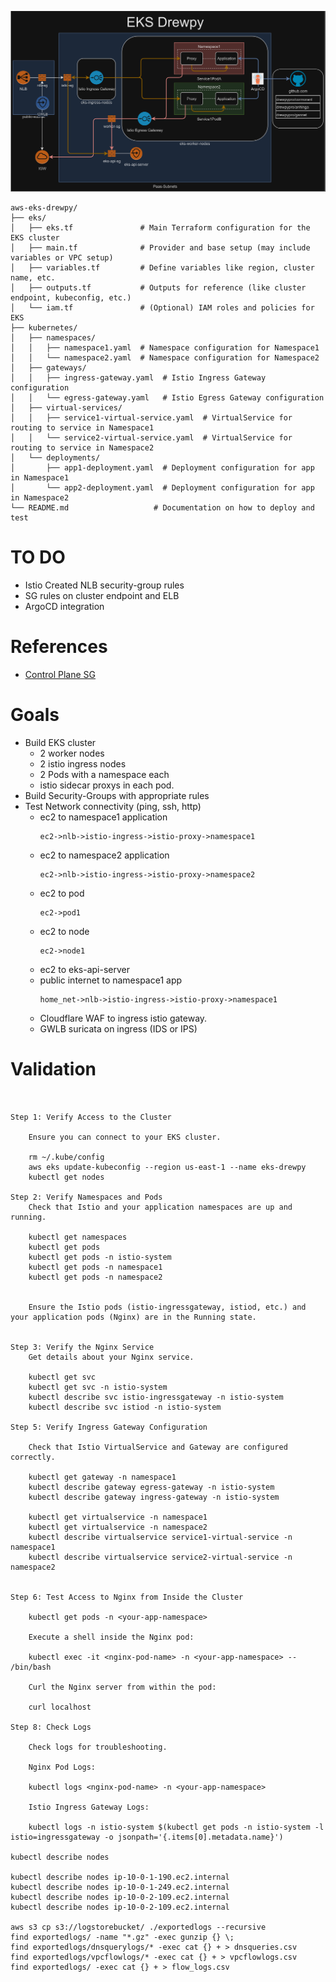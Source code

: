 ![eks-drewpy](img/aws_eks_drewpy_highlevel.png)

```
aws-eks-drewpy/
├── eks/
│   ├── eks.tf               # Main Terraform configuration for the EKS cluster
│   ├── main.tf              # Provider and base setup (may include variables or VPC setup)
│   ├── variables.tf         # Define variables like region, cluster name, etc.
│   ├── outputs.tf           # Outputs for reference (like cluster endpoint, kubeconfig, etc.)
│   └── iam.tf               # (Optional) IAM roles and policies for EKS
├── kubernetes/
│   ├── namespaces/
│   │   ├── namespace1.yaml  # Namespace configuration for Namespace1
│   │   └── namespace2.yaml  # Namespace configuration for Namespace2
│   ├── gateways/
│   │   ├── ingress-gateway.yaml  # Istio Ingress Gateway configuration
│   │   └── egress-gateway.yaml   # Istio Egress Gateway configuration
│   ├── virtual-services/
│   │   ├── service1-virtual-service.yaml  # VirtualService for routing to service in Namespace1
│   │   └── service2-virtual-service.yaml  # VirtualService for routing to service in Namespace2
│   └── deployments/
│       ├── app1-deployment.yaml  # Deployment configuration for app in Namespace1
│       └── app2-deployment.yaml  # Deployment configuration for app in Namespace2
└── README.md                   # Documentation on how to deploy and test
```

# TO DO
- Istio Created NLB security-group rules
- SG rules on cluster endpoint and ELB
- ArgoCD integration


# References
 - [Control Plane SG](https://registry.terraform.io/modules/terraform-aws-modules/eks/aws/latest#input_cluster_additional_security_group_ids)

# Goals
- Build EKS cluster
    - 2 worker nodes
    - 2 istio ingress nodes
    - 2 Pods with a namespace each
    - istio sidecar proxys in each pod.
- Build Security-Groups with appropriate rules
- Test Network connectivity (ping, ssh, http)
    - ec2 to namespace1 application 
        ```
        ec2->nlb->istio-ingress->istio-proxy->namespace1
        ```
    - ec2 to namespace2 application 
        ```
        ec2->nlb->istio-ingress->istio-proxy->namespace2
        ```
    - ec2 to pod
        ```
        ec2->pod1
        ```
    - ec2 to node
        ```
        ec2->node1
        ```
    - ec2 to eks-api-server
    - public internet to namespace1 app
        ```
        home_net->nlb->istio-ingress->istio-proxy->namespace1
        ```
    - Cloudflare WAF to ingress istio gateway. 
    - GWLB suricata on ingress (IDS or IPS)

# Validation

```


Step 1: Verify Access to the Cluster

	Ensure you can connect to your EKS cluster.

	rm ~/.kube/config
	aws eks update-kubeconfig --region us-east-1 --name eks-drewpy
	kubectl get nodes

Step 2: Verify Namespaces and Pods
	Check that Istio and your application namespaces are up and running.

	kubectl get namespaces
	kubectl get pods
	kubectl get pods -n istio-system
	kubectl get pods -n namespace1
	kubectl get pods -n namespace2


	Ensure the Istio pods (istio-ingressgateway, istiod, etc.) and your application pods (Nginx) are in the Running state.


Step 3: Verify the Nginx Service
	Get details about your Nginx service.

	kubectl get svc
	kubectl get svc -n istio-system
	kubectl describe svc istio-ingressgateway -n istio-system
	kubectl describe svc istiod -n istio-system

Step 5: Verify Ingress Gateway Configuration

	Check that Istio VirtualService and Gateway are configured correctly.

	kubectl get gateway -n namespace1
	kubectl describe gateway egress-gateway -n istio-system
	kubectl describe gateway ingress-gateway -n istio-system

	kubectl get virtualservice -n namespace1
	kubectl get virtualservice -n namespace2
	kubectl describe virtualservice service1-virtual-service -n namespace1
	kubectl describe virtualservice service2-virtual-service -n namespace2


Step 6: Test Access to Nginx from Inside the Cluster
	
	kubectl get pods -n <your-app-namespace>

	Execute a shell inside the Nginx pod:

	kubectl exec -it <nginx-pod-name> -n <your-app-namespace> -- /bin/bash

	Curl the Nginx server from within the pod:

	curl localhost

Step 8: Check Logs

	Check logs for troubleshooting.

	Nginx Pod Logs:

	kubectl logs <nginx-pod-name> -n <your-app-namespace>

	Istio Ingress Gateway Logs:

	kubectl logs -n istio-system $(kubectl get pods -n istio-system -l istio=ingressgateway -o jsonpath='{.items[0].metadata.name}')

kubectl describe nodes

kubectl describe nodes ip-10-0-1-190.ec2.internal
kubectl describe nodes ip-10-0-1-249.ec2.internal
kubectl describe nodes ip-10-0-2-109.ec2.internal
kubectl describe nodes ip-10-0-2-109.ec2.internal

aws s3 cp s3://logstorebucket/ ./exportedlogs --recursive
find exportedlogs/ -name "*.gz" -exec gunzip {} \;
find exportedlogs/dnsquerylogs/* -exec cat {} + > dnsqueries.csv
find exportedlogs/vpcflowlogs/* -exec cat {} + > vpcflowlogs.csv
find exportedlogs/ -exec cat {} + > flow_logs.csv

```